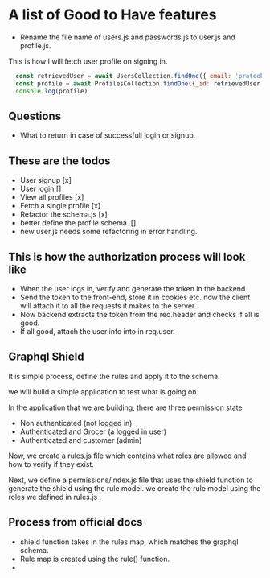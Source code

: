 # A list of Good to Have features

- Rename the file name of users.js and passwords.js to user.js and profile.js.

This is how I will fetch user profile on signing in.

```javascript
  const retrievedUser = await UsersCollection.findOne({ email: 'prateeksingh9741@gmail.com' });
  const profile = await ProfilesCollection.findOne({_id: retrievedUser.profile})
  console.log(profile)
```

## Questions

- What to return in case of successfull login or signup.

## These are the todos

- User signup [x]
- User login []
- View all profiles [x]
- Fetch a single profile [x]
- Refactor the schema.js [x]
- better define the profile schema. []
- new user.js needs some refactoring in error handling.

## This is how the authorization process will look like

- When the user logs in, verify and generate the token in the backend.
- Send the token to the front-end, store it in cookies etc. now the client will attach it to all the requests it makes to the server.
- Now backend extracts the token from the req.header and checks if all is good.
- If all good, attach the user info into in req.user.

## Graphql Shield

It is simple process, define the rules and apply it to the schema.

we will build a simple application to test what is going on.

In the application that we are building, there are three permission state

- Non authenticated (not logged in)
- Authenticated and Grocer (a logged in user)
- Authenticated and customer (admin)

Now, we create a rules.js file which contains what roles are allowed and how to verify if they exist.

Next, we define a permissions/index.js file that uses the shield function to generate the shield using the rule model. we create the rule model using the roles we defined in rules.js
.

## Process from official docs

- shield function takes in the rules map, which matches the graphql schema.
- Rule map is created using the rule() function.
-
